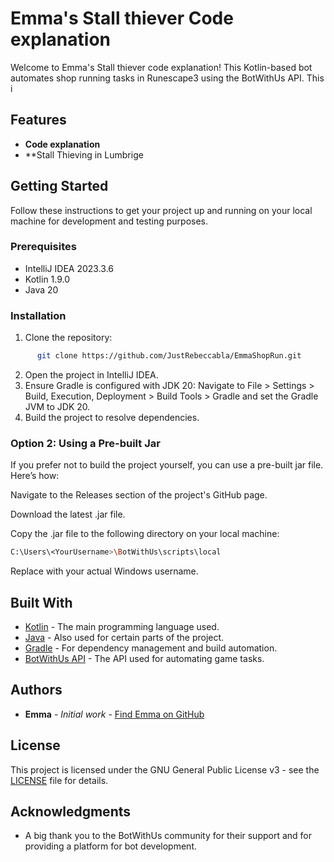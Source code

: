 # Emma's Stall thiever Code explanation

Welcome to Emma's Stall thiever code explanation! This Kotlin-based bot automates shop running tasks in Runescape3 using the BotWithUs API.
This i

## Features

- **Code explanation**
- **Stall Thieving in Lumbrige

## Getting Started

Follow these instructions to get your project up and running on your local machine for development and testing purposes.

### Prerequisites

- IntelliJ IDEA 2023.3.6
- Kotlin 1.9.0
- Java 20

### Installation

1. Clone the repository:
```bash
      git clone https://github.com/JustRebeccabla/EmmaShopRun.git
```
2. Open the project in IntelliJ IDEA.
3. Ensure Gradle is configured with JDK 20: Navigate to File > Settings > Build, Execution, Deployment > Build Tools > Gradle and set the Gradle JVM to JDK 20.
4. Build the project to resolve dependencies.


### Option 2: Using a Pre-built Jar

If you prefer not to build the project yourself, you can use a pre-built jar file. Here’s how:


Navigate to the Releases section of the project's GitHub page.

Download the latest .jar file.

Copy the .jar file to the following directory on your local machine:  
```sh 
C:\Users\<YourUsername>\BotWithUs\scripts\local
```
Replace <YourUsername> with your actual Windows username.

## Built With

- [Kotlin](https://kotlinlang.org/) - The main programming language used.
- [Java](https://www.java.com/) - Also used for certain parts of the project.
- [Gradle](https://gradle.org/) - For dependency management and build automation.
- [BotWithUs API](https://botwithus.net/) - The API used for automating game tasks.


## Authors

- **Emma** - *Initial work* - [Find Emma on GitHub](https://github.com/EmBWU)

## License

This project is licensed under the GNU General Public License v3 - see the [LICENSE](LICENSE) file for details.


## Acknowledgments

- A big thank you to the BotWithUs community for their support and for providing a platform for bot development.
